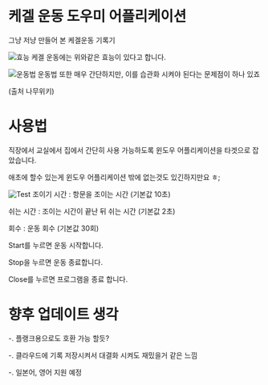 # 케겔 운동 도우미 어플리케이션
그냥 저냥 만들어 본 케겔운동 기록기

![효능](https://github.com/gunki405/Kegel_Exercises/assets/69392760/ecaa5d09-3d51-4b22-a783-51183bf11dd8)
케겔 운동에는 위와같은 효능이 있다고 합니다.

![운동법](https://github.com/gunki405/Kegel_Exercises/assets/69392760/b5e7407c-b145-439b-8693-297cf53ade02)
운동법 또한 매우 간단하지만, 이를 습관화 시켜야 된다는 문제점이 하나 있죠

(출처 나무위키)

# 사용법
직장에서 교실에서 집에서 간단히 사용 가능하도록 윈도우 어플리케이션을 타겟으로 잡았습니다.

애초에 할수 있는게 윈도우 어플리케이션 밖에 없는것도 있긴하지만요 ㅎ;

![Test](https://github.com/gunki405/Kegel_Exercises/assets/69392760/36f05fa2-61c6-4a74-abc4-3e1614112125)
조이기 시간 : 항문을 조이는 시간 (기본값 10초)

쉬는 시간 : 조이는 시간이 끝난 뒤 쉬는 시간 (기본값 2초)

회수 : 운동 회수 (기본값 30회)

Start를 누르면 운동 시작합니다.

Stop을 누르면 운동 종료합니다.

Close를 누르면 프로그램을 종료 합니다.

# 향후 업데이트 생각

-. 플랭크용으로도 호환 가능 할듯?

-. 클라우드에 기록 저장시켜서 대결화 시켜도 재밌을거 같은 느낌

-. 일본어, 영어 지원 예정
